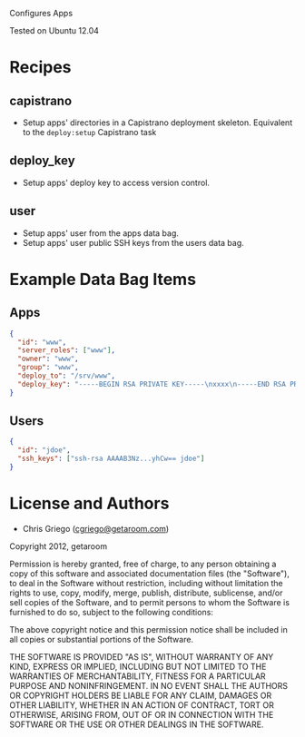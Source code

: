 Configures Apps

Tested on Ubuntu 12.04

# Recipes

## capistrano

* Setup apps' directories in a Capistrano deployment skeleton.
  Equivalent to the `deploy:setup` Capistrano task

## deploy_key

* Setup apps' deploy key to access version control.

## user

* Setup apps' user from the apps data bag.
* Setup apps' user public SSH keys from the users data bag.

# Example Data Bag Items

## Apps

```json
{
  "id": "www",
  "server_roles": ["www"],
  "owner": "www",
  "group": "www",
  "deploy_to": "/srv/www",
  "deploy_key": "-----BEGIN RSA PRIVATE KEY-----\nxxxx\n-----END RSA PRIVATE KEY-----"
}
```

## Users

```json
{
  "id": "jdoe",
  "ssh_keys": ["ssh-rsa AAAAB3Nz...yhCw== jdoe"]
}
```

# License and Authors

* Chris Griego (<cgriego@getaroom.com>)

Copyright 2012, getaroom

Permission is hereby granted, free of charge, to any person obtaining
a copy of this software and associated documentation files (the
"Software"), to deal in the Software without restriction, including
without limitation the rights to use, copy, modify, merge, publish,
distribute, sublicense, and/or sell copies of the Software, and to
permit persons to whom the Software is furnished to do so, subject to
the following conditions:

The above copyright notice and this permission notice shall be
included in all copies or substantial portions of the Software.

THE SOFTWARE IS PROVIDED "AS IS", WITHOUT WARRANTY OF ANY KIND,
EXPRESS OR IMPLIED, INCLUDING BUT NOT LIMITED TO THE WARRANTIES OF
MERCHANTABILITY, FITNESS FOR A PARTICULAR PURPOSE AND
NONINFRINGEMENT. IN NO EVENT SHALL THE AUTHORS OR COPYRIGHT HOLDERS BE
LIABLE FOR ANY CLAIM, DAMAGES OR OTHER LIABILITY, WHETHER IN AN ACTION
OF CONTRACT, TORT OR OTHERWISE, ARISING FROM, OUT OF OR IN CONNECTION
WITH THE SOFTWARE OR THE USE OR OTHER DEALINGS IN THE SOFTWARE.

